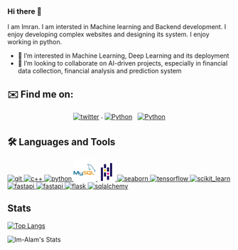 ### Hi there 👋

I am Imran. I am intersted in Machine learning and Backend development. I enjoy developing complex websites and designing its system. I enjoy working in python.

- 👀 I’m interested in Machine Learning, Deep Learning and its deployment
- 💞️ I’m looking to collaborate on AI-driven projects, especially in financial data collection, financial analysis and prediction system

## ✉️ Find me on:

<p align="center">
 <a href="" target="_blank" rel="noopener noreferrer"> <img src="https://img.icons8.com/?size=100&id=ClbD5JTFM7FA&format=png&color=000000" alt="twitter" height="40" style="vertical-align:top; margin:4px"> </a>
 <a href="https://www.linkedin.com/in/imran-alam-394b91226/" target="_blank" rel="noopener noreferrer"> <img src="https://cdn.jsdelivr.net/npm/simple-icons@v3/icons/linkedin.svg" alt="Python" height="40" style="vertical-align:top; margin:4px"></a>
 <a href="mailto:imranalam04418gmail.com"> <img src="https://cdn.jsdelivr.net/npm/simple-icons@v3/icons/gmail.svg" alt="Python" height="40" style="vertical-align:top; margin:4px"></a>
</p>

## 🛠️ Languages and Tools

<p align="left">  
	<a href="https://git-scm.com/" target="_blank" rel="noreferrer"> <img src="https://www.vectorlogo.zone/logos/git-scm/git-scm-icon.svg" alt="git" width="40" height="40"/> </a>
	<a href="https://www.w3schools.com/cpp/" target="_blank" rel="noreferrer"> <img src="https://img.icons8.com/?size=100&id=TpULddJc4gTh&format=png&color=000000" alt="c++" width="40" height="40"/> </a>	
	<a href="https://docs.python.org/3/" target="_blank" rel="noreferrer"> <img src="https://img.icons8.com/?size=100&id=13441&format=png&color=000000" alt="python" width="40" height="40"/> </a>
	<a href="https://www.mysql.com/" target="_blank" rel="noreferrer"> <img src="https://raw.githubusercontent.com/devicons/devicon/master/icons/mysql/mysql-original-wordmark.svg" alt="mysql" width="50" height="50"/> </a>
	<a href="https://pandas.pydata.org/" target="_blank" rel="noreferrer"> <img src="https://raw.githubusercontent.com/devicons/devicon/2ae2a900d2f041da66e950e4d48052658d850630/icons/pandas/pandas-original.svg" alt="pandas" width="40" height="40"/> </a>   
	<a href="https://seaborn.pydata.org/" target="_blank" rel="noreferrer"> <img src="https://seaborn.pydata.org/_images/logo-mark-lightbg.svg" alt="seaborn" width="40" height="40"/> </a> <a href="https://www.tensorflow.org" target="_blank" rel="noreferrer"> <img src="https://www.vectorlogo.zone/logos/tensorflow/tensorflow-icon.svg" alt="tensorflow" width="40" height="40"/> </a> 
	<a href="https://scikit-learn.org/" target="_blank" rel="noreferrer"> <img src="https://upload.wikimedia.org/wikipedia/commons/0/05/Scikit_learn_logo_small.svg" alt="scikit_learn" width="40" height="40"/> </a>
	<a href="https://fastapi.tiangolo.com/" target="_blank" rel="noreferrer"> <img src="https://github.com/gilbarbara/logos/blob/main/logos/fastapi.svg" alt="fastapi" width="70" height="40"/> </a>
	<a href="https://www.evidentlyai.com/blog" target="_blank" rel="noreferrer"> <img src="https://cdn.prod.website-files.com/660ef16a9e0687d9cc2746d7/66180fbf4f40e9ed73ca2d39_evidently_ai_logo_fi.png" alt="fastapi" width="80" height="50"/> </a>
	<a href="https://flask.palletsprojects.com/en/stable/" target="_blank" rel="noreferrer"> <img src="https://flask.palletsprojects.com/en/stable/_images/flask-horizontal.png" alt="flask" width="40" height="40"/> </a>
	<a href="https://docs.sqlalchemy.org/en/20/index.html" target="_blank" rel="noreferrer"><img src="https://www.sqlalchemy.org/img/sqla_logo.png" alt="sqlalchemy" width="80" height="40"/> </a>

</p>

## Stats

[![Top Langs](https://github-readme-stats.vercel.app/api/top-langs/?username=Im-Alam&theme=nightowl&hide=Jupyter%20Notebook&hide_border=true)](https://github.com/Im-Alam/github-readme-stats)

![Im-Alam's Stats](https://github-readme-stats.vercel.app/api?username=Im-Alam&theme=nightowl&show_icons=true&hide_border=true&count_private=true)

